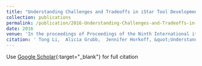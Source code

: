 ```yaml
---
title: "Understanding Challenges and Tradeoffs in iStar Tool Development"
collection: publications
permalink: /publication/2016-Understanding-Challenges-and-Tradeoffs-in-iStar-Tool-Development
date: 2016
venue: 'In the proceedings of Proceedings of the Ninth International i* Workshop textbackslashnormalfont (textbackslashbf iStar)'
citation: ' Tong Li,  Alicia Grubb,  Jennifer Horkoff, &quot;Understanding Challenges and Tradeoffs in iStar Tool Development.&quot; In the proceedings of Proceedings of the Ninth International i* Workshop textbackslashnormalfont (textbackslashbf iStar), 2016.'
---
```

Use [Google Scholar](https://scholar.google.com/scholar?q=Understanding+Challenges+and+Tradeoffs+in+iStar+Tool+Development){:target="_blank"} for full citation